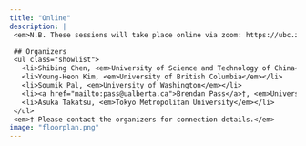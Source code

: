 ```yaml
---
title: "Online"
description: |
 <em>N.B. These sessions will take place online via zoom: https://ubc.zoom.us/j/69961568613?pwd=eUJ4SFRneGIxbmdGUkQ5OEFLeHhudz09</em>

 ## Organizers
 <ul class="showlist">
   <li>Shibing Chen, <em>University of Science and Technology of China</em></li>
   <li>Young-Heon Kim, <em>University of British Columbia</em></li>
   <li>Soumik Pal, <em>University of Washington</em></li>
   <li><a href="mailto:pass@ualberta.ca">Brendan Pass</a>†, <em>University of Alberta</em></li>
   <li>Asuka Takatsu, <em>Tokyo Metropolitan University</em></li>
 </ul>
 <em>† Please contact the organizers for connection details.</em>
image: "floorplan.png"
---
```

